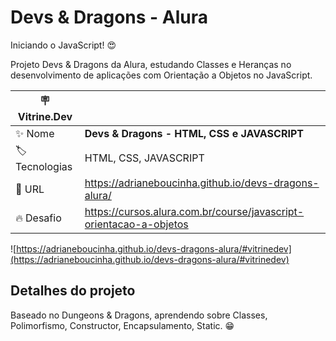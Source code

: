# Devs & Dragons - Alura

Iniciando o JavaScript! 😍

Projeto Devs & Dragons da Alura, estudando Classes e Heranças no desenvolvimento de aplicações com Orientação a Objetos no JavaScript.


| :placard: Vitrine.Dev |     |
| -------------  | --- |
| :sparkles: Nome        | **Devs & Dragons - HTML, CSS e JAVASCRIPT**
| :label: Tecnologias | HTML, CSS, JAVASCRIPT
| :rocket: URL         | https://adrianeboucinha.github.io/devs-dragons-alura/
| :fire: Desafio     | https://cursos.alura.com.br/course/javascript-orientacao-a-objetos

<!-- Inserir imagem com a #vitrinedev ao final do link -->
![https://adrianeboucinha.github.io/devs-dragons-alura/#vitrinedev](https://adrianeboucinha.github.io/devs-dragons-alura/#vitrinedev)

## Detalhes do projeto

Baseado no Dungeons & Dragons, aprendendo sobre Classes, Polimorfismo, Constructor, Encapsulamento, Static. 😁




